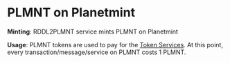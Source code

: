 # PLMNT on Planetmint

**Minting**: RDDL2PLMNT service mints PLMNT on Planetmint

**Usage**: PLMNT tokens are used to pay for the [Token Services](../token-services/). At this point, every transaction/message/service on PLMNT costs 1 PLMNT.
